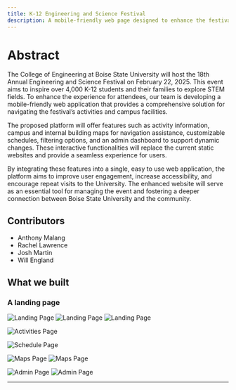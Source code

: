 ```yaml
---
title: K-12 Engineering and Science Festival
description: A mobile-friendly web page designed to enhance the festival experience for attendees and administration.
---
```


# Abstract

The College of Engineering at Boise State University will host the 18th Annual Engineering and
Science Festival on February 22, 2025. This event aims to inspire over 4,000 K-12 students and their
families to explore STEM fields. To enhance the experience for attendees, our team is developing a
mobile-friendly web application that provides a comprehensive solution for navigating the festival’s
activities and campus facilities.

The proposed platform will offer features such as activity information, campus and internal building 
maps for navigation assistance, customizable schedules, filtering options, and an admin dashboard to
support dynamic changes. These interactive functionalities will replace the current static websites 
and provide a seamless experience for users.

By integrating these features into a single, easy to use web application, the platform aims to improve
user engagement, increase accessibility, and encourage repeat visits to the University. The enhanced
website will serve as an essential tool for managing the event and fostering a deeper connection
between Boise State University and the community.

## Contributors

- Anthony Malang
- Rachel Lawrence
- Josh Martin
- Will England

## What we built

### A landing page

![Landing Page](https://imgur.com/HyLz29i)
![Landing Page](https://imgur.com/OQ3Dlen)
![Landing Page](https://imgur.com/uRduEdq)

![Activities Page](https://imgur.com/UIEXMeM)

![Schedule Page](https://imgur.com/4Za55ro)

![Maps Page](https://imgur.com/2CKexlS)
![Maps Page](https://imgur.com/NRbwbyt)

![Admin Page](https://imgur.com/U97q2wQ)
![Admin Page](https://imgur.com/2hMsygL)

---